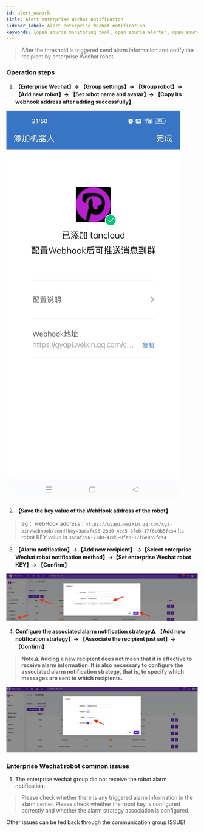 ```yaml
---
id: alert_wework  
title: Alert enterprise Wechat notification      
sidebar_label: Alert enterprise Wechat notification     
keywords: [open source monitoring tool, open source alerter, open source WeWork notification]
---
```


> After the threshold is triggered send alarm information and notify the recipient by enterprise Wechat robot.

### Operation steps

1. **【Enterprise Wechat】-> 【Group settings】-> 【Group robot】-> 【Add new robot】-> 【Set robot name and avatar】-> 【Copy its webhook address after adding successfully】**

![email](/img/docs/help/alert-notice-6.jpg)

2. **【Save the key value of the WebHook address of the robot】**

> eg： webHook address：`https://qyapi.weixin.qq.com/cgi-bin/webhook/send?key=3adafc96-23d0-4cd5-8feb-17f6e0b5fcs4`
> Its robot KEY value is `3adafc96-23d0-4cd5-8feb-17f6e0b5fcs4`

3. **【Alarm notification】->【Add new recipient】 ->【Select enterprise Wechat robot notification method】->【Set enterprise Wechat robot KEY】-> 【Confirm】**

![email](/img/docs/help/alert-notice-7.png)

4. **Configure the associated alarm notification strategy⚠️ 【Add new notification strategy】-> 【Associate the recipient just set】-> 【Confirm】**

> **Note⚠️ Adding a new recipient does not mean that it is effective to receive alarm information. It is also necessary to configure the associated alarm notification strategy, that is, to specify which messages are sent to which recipients.**

![email](/img/docs/help/alert-notice-4.png)

### Enterprise Wechat robot common issues

1. The enterprise wechat group did not receive the robot alarm notification.

> Please check whether there is any triggered alarm information in the alarm center.
> Please check whether the robot key is configured correctly and whether the alarm strategy association is configured.

Other issues can be fed back through the communication group ISSUE!
